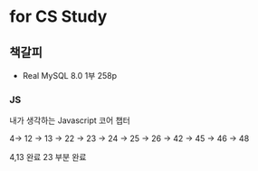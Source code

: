 # for CS Study

## 책갈피

- Real MySQL 8.0 1부 258p

### JS

내가 생각하는
Javascript 코어 챕터

4-> 12 -> 13 -> 22 -> 23 -> 24 -> 25 -> 26 -> 42 -> 45 -> 46 -> 48

4,13 완료
23 부분 완료
